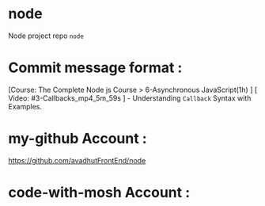 # node 
Node project repo `node` 

# Commit message format : 
[Course: The Complete Node js Course > 6-Asynchronous JavaScript(1h) ] [ Video: #3-Callbacks_mp4_5m_59s ] - Understanding `Callback` Syntax with Examples.


# my-github Account : 
https://github.com/avadhutFrontEnd/node 

# code-with-mosh Account : 
